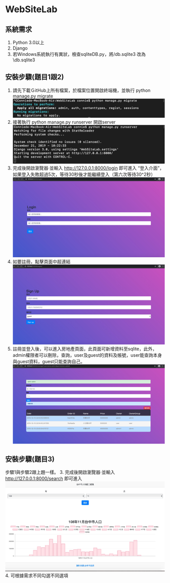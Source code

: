 # WebSiteLab
系統需求<br>
-----------
1. Python 3.0以上
2. Django
3. 若Windows系統執行有異狀，檢查sqliteDB.py，將/db.sqlite3 改為 \\db.sqlite3

安裝步驟(題目1跟2)
------------
1. 請先下載ＧitHub上所有檔案，於檔案位置開啟終端機，並執行 python manage.py migrate
<img src="image/migrate.jpg"><br>
2. 接著執行 python manage.py runserver 開啟server
<img src="image/runserver.jpg"><br>
3. 完成後開啟瀏覽器·並輸入 http://127.0.0.1:8000/login 即可進入 “登入介面”，如果登入失敗超過5次，等待30秒後才能繼續登入（第六次等待30^2秒）
<img src="image/login.jpg"><br>
4. 如要註冊，點擊頁面中超連結
<img src="image/regist.jpg"><br>
5. 註冊並登入後，可以進入房地產頁面，此頁面可新增資料至sqlite，此外，admin權限者可以刪除，查詢，user及guest的資料及帳號，user能查詢本身與guest資料，guest只能查詢自己。
<img src="image/manage.jpg"><br>

安裝步驟(題目3)
-------------
步驟1與步驟2跟上題一樣。
3. 完成後開啟瀏覽器·並輸入 http://127.0.0.1:8000/search 即可進入
<img src="image/search.jpg"><br>
4. 可根據需求不同勾選不同選項

